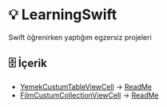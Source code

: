 # 💡 LearningSwift
Swift öğrenirken yaptığım egzersiz projeleri

## 🗄 İçerik
+ [YemekCustumTableViewCell](https://github.com/yasinozmeen/LearningSwift/tree/main/37.Uygulama-YemekSepetiUygulaması) -> [ReadMe](https://github.com/yasinozmeen/LearningSwift/tree/main/37.Uygulama-YemekSepetiUygulaması)
+ [FilmCustumCollectionViewCell](https://github.com/yasinozmeen/LearningSwift/tree/main/40.Uygulama-CollectionViewFilmUygulamasi) -> [ReadMe](https://github.com/yasinozmeen/LearningSwift/blob/main/40.Uygulama-CollectionViewFilmUygulamasi/40README.md)

